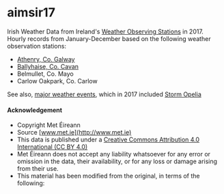 # aimsir17
Irish Weather Data from Ireland's [Weather Observing Stations](https://www.met.ie/climate/weather-observing-stations) in 2017. Hourly records from January-December based on the following weather observation stations:

- [Athenry, Co. Galway](https://www.met.ie/weather-forecast/athenry-weather-station-galway)
- [Ballyhaise, Co. Cavan](https://www.met.ie/weather-forecast/ballyhaise-weather-station-cavan)
- Belmullet, Co. Mayo
- Carlow Oakpark, Co. Carlow


See also, [major weather events](https://www.met.ie/climate/major-weather-events), which in 2017 included [Storm Opelia](https://en.wikipedia.org/wiki/Hurricane_Ophelia_(2017))


#### Acknowledgement

- Copyright Met Éireann
- Source [www.met.ie](http://www.met.ie)
- This data is published under a [Creative Commons Attribution 4.0 International (CC BY 4.0)]( https://creativecommons.org/licenses/by/4.0/)
- Met Éireann does not accept any liability whatsoever for any error or omission in the data, their availability, or for any loss or damage arising from their use.
- This material has been modified from the original, in terms of the following:
